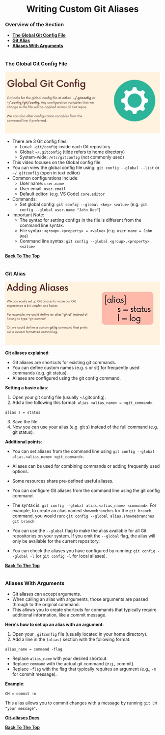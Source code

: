 <h1 align="center">Writing Custom Git Aliases</h1>

### Overview of the Section
* **[The Global Git Config File](#global-git)**
* **[Git Alias](#git-alias)**
* **[Aliases With Arguments](#a-arguments)**

#
### <a name="global-git">The Global Git Config File</a>

![The Global Git Config File](https://github.com/tsokac2/-_-_Git_and_GitHub_CheatSheet/blob/main/src/97.JPG)

- There are 3 Git config files:
    - Local: ``.git/config`` inside each Git repository
    - Global: ``~/.gitconfig`` (tilde refers to home directory)
    - System-wide: ``/etc/gitconfig`` (not commonly used)
- This video focuses on the Global config file.
- You can view the global config file using: ``git config --global --list`` or ``~/.gitconfig`` (open in text editor)
- Common configurations include:
    - User name: ``user.name``
    - User email: ``user.email``
    - Default editor: (e.g. VS Code) ``core.editor``
- Commands:
    - Set global config: ``git config --global <key> <value>`` (e.g. ``git config --global user.name "John Doe"``)
- Important Note:
    - The syntax for setting configs in the file is different from the command line syntax.
    - File syntax: ``<group>.<property> = <value>`` (e.g. ``user.name = John Doe``)
    - Command line syntax: ``git config --global <group>.<property> <value>``

**[Back To The Top](#Overview-of-the-Section)**
#
### <a name="git-alias">Git Alias</a>

![The Global Git Config File](https://github.com/tsokac2/-_-_Git_and_GitHub_CheatSheet/blob/main/src/98.JPG)

**Git aliases explained**:
- Git aliases are shortcuts for existing git commands.
- You can define custom names (e.g. s or st) for frequently used commands (e.g. git status).
- Aliases are configured using the git config command.

**Setting a basic alias**:

1. Open your git config file (usually ~/.gitconfig).
2. Add a line following this format: ``alias <alias_name> = <git_command>``.

``alias s = status``

3. Save the file.
4. Now you can use your alias (e.g. git s) instead of the full command (e.g. git status).

**Additional points**:
- You can set aliases from the command line using ``git config --global alias.<alias_name> <git_command>``.
- Aliases can be used for combining commands or adding frequently used options.
- Some resources share pre-defined useful aliases.

- You can configure Git aliases from the command line using the git config command.
- The syntax is: ``git config --global alias.<alias_name> <command>``. For example, to create an alias named ``showmebranches`` for the ``git branch`` command, you would run: ``git config --global alias.showmebranches git branch``
- You can use the ``--global`` flag to make the alias available for all Git repositories on your system. If you omit the ``--global`` flag, the alias will only be available for the current repository.
- You can check the aliases you have configured by running: ``git config --global -l`` (or ``git config -l`` for local aliases).

**[Back To The Top](#Overview-of-the-Section)**
#
### <a name="a-arguments">Aliases With Arguments</a>

- Git aliases can accept arguments.
- When calling an alias with arguments, those arguments are passed through to the original command.
- This allows you to create shortcuts for commands that typically require additional information, like a commit message.

**Here's how to set up an alias with an argument**:

1. Open your ``.gitconfig`` file (usually located in your home directory).
2. Add a line in the ``[alias]`` section with the following format:

``alias_name = command -flag``

- Replace ``alias_name`` with your desired shortcut.
- Replace ``command`` with the actual git command (e.g., commit).
- Replace ``-flag`` with the flag that typically requires an argument (e.g., ``-m`` for commit message).

**Example**:

``CM = commit -m``

This alias allows you to commit changes with a message by running ``git CM "your message"``.

**[Git-aliases Docs](https://www.durdn.com/blog/2012/11/22/must-have-git-aliases-advanced-examples/)**

**[Back To The Top](#Overview-of-the-Section)**